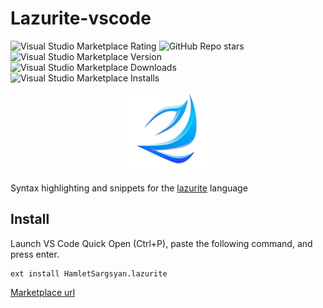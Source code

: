 # Lazurite-vscode

![Visual Studio Marketplace Rating](https://img.shields.io/visual-studio-marketplace/r/HamletSargsyan.lazurite)
![GitHub Repo stars](https://img.shields.io/github/stars/HamletSargsyan/Lazurite-vscode)
![Visual Studio Marketplace Version](https://img.shields.io/visual-studio-marketplace/v/HamletSargsyan.lazurite)
![Visual Studio Marketplace Downloads](https://img.shields.io/visual-studio-marketplace/d/HamletSargsyan.lazurite)
![Visual Studio Marketplace Installs](https://img.shields.io/visual-studio-marketplace/i/HamletSargsyan.lazurite)


<center>
<img src="/assets/icon.png">
</center>

Syntax highlighting and snippets for the [lazurite](https://github.com/ArtyomKingmang/Lazurite) language


## Install

Launch VS Code Quick Open (Ctrl+P), paste the following command, and press enter.

```
ext install HamletSargsyan.lazurite
```

[Marketplace url](https://marketplace.visualstudio.com/items?itemName=HamletSargsyan.lazurite)

